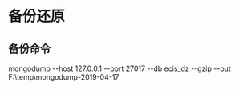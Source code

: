 # 备份还原

## 备份命令
mongodump --host 127.0.0.1 --port 27017 --db ecis_dz  --gzip --out F:\temp\mongodump-2019-04-17